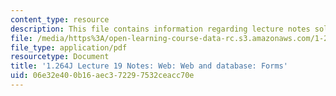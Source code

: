 ```yaml
---
content_type: resource
description: This file contains information regarding lecture notes solutions 19.
file: /media/https%3A/open-learning-course-data-rc.s3.amazonaws.com/1-264j-database-internet-and-systems-integration-technologies-fall-2013/06e32e400b16aec372297532ceacc70e_MIT1_264JF13_lect_19.pdf
file_type: application/pdf
resourcetype: Document
title: '1.264J Lecture 19 Notes: Web: Web and database: Forms'
uid: 06e32e40-0b16-aec3-7229-7532ceacc70e
---
```

